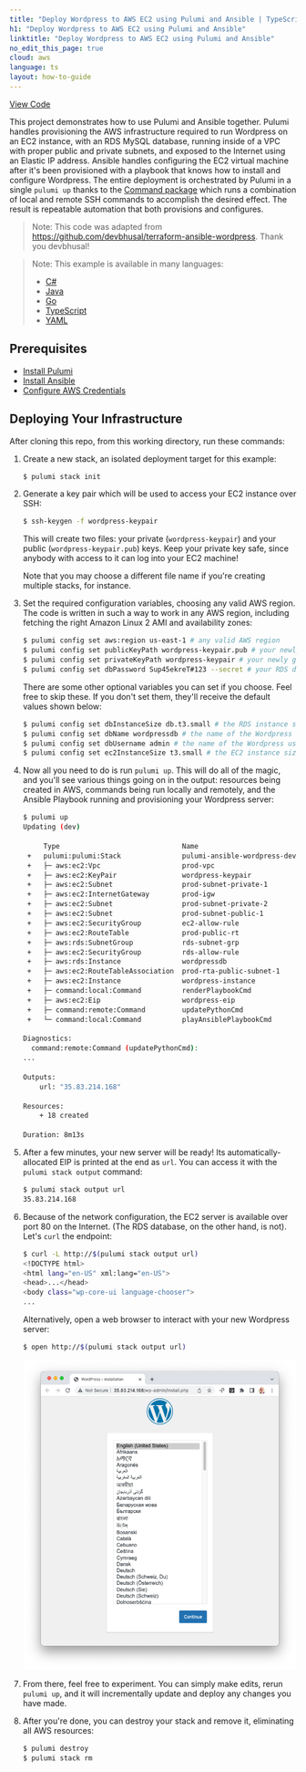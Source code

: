 ```yaml
---
title: "Deploy Wordpress to AWS EC2 using Pulumi and Ansible | TypeScript"
h1: "Deploy Wordpress to AWS EC2 using Pulumi and Ansible"
linktitle: "Deploy Wordpress to AWS EC2 using Pulumi and Ansible"
no_edit_this_page: true
cloud: aws
language: ts
layout: how-to-guide
---
```


<!-- WARNING: this page was generated by a tool. Do not edit it by hand. -->
<!-- To change it, please see https://github.com/pulumi/docs/tree/master/tools/mktutorial. -->

<p class="mb-4 flex">
    <a class="flex flex-wrap items-center rounded text-xs text-white bg-blue-600 border-2 border-blue-600 px-2 mr-2 whitespace-no-wrap hover:text-white" style="height: 32px" href="https://github.com/pulumi/examples/tree/master/aws-ts-ansible-wordpress" target="_blank">
        <span><i class="fab fa-github pr-2"></i> View Code</span>
    </a>
</p>


This project demonstrates how to use Pulumi and Ansible together. Pulumi handles provisioning the AWS infrastructure
required to run Wordpress on an EC2 instance, with an RDS MySQL database, running inside of a VPC with proper public
and private subnets, and exposed to the Internet using an Elastic IP address. Ansible handles configuring the EC2
virtual machine after it's been provisioned with a playbook that knows how to install and configure Wordpress.
The entire deployment is orchestrated by Pulumi in a single `pulumi up` thanks to the
[Command package](https://www.pulumi.com/registry/packages/command) which runs a combination of local and remote SSH
commands to accomplish the desired effect. The result is repeatable automation that both provisions and configures.

> Note: This code was adapted from https://github.com/devbhusal/terraform-ansible-wordpress. Thank you devbhusal!

> Note: This example is available in many languages:
>
> * [C#](../aws-cs-ansible-wordpress)
> * [Java](../aws-java-ansible-wordpress)
> * [Go](../aws-go-ansible-wordpress)
> * [TypeScript](../aws-ts-ansible-wordpress)
> * [YAML](../aws-yaml-ansible-wordpress)

## Prerequisites

* [Install Pulumi](https://www.pulumi.com/docs/get-started/install/)
* [Install Ansible](https://docs.ansible.com/ansible/latest/installation_guide/intro_installation.html)
* [Configure AWS Credentials](https://www.pulumi.com/docs/intro/cloud-providers/aws/setup/)

## Deploying Your Infrastructure

After cloning this repo, from this working directory, run these commands:

1. Create a new stack, an isolated deployment target for this example:

    ```bash
    $ pulumi stack init
    ```

2. Generate a key pair which will be used to access your EC2 instance over SSH:

    ```bash
    $ ssh-keygen -f wordpress-keypair
    ```

   This will create two files: your private (`wordpress-keypair`) and your public (`wordpress-keypair.pub`)
   keys. Keep your private key safe, since anybody with access to it can log into your EC2 machine!

   Note that you may choose a different file name if you're creating multiple stacks, for instance.

3. Set the required configuration variables, choosing any valid AWS region. The code is written in such
   a way to work in any AWS region, including fetching the right Amazon Linux 2 AMI and availability zones:

    ```bash
    $ pulumi config set aws:region us-east-1 # any valid AWS region
    $ pulumi config set publicKeyPath wordpress-keypair.pub # your newly generated public key
    $ pulumi config set privateKeyPath wordpress-keypair # your newly generated private key
    $ pulumi config set dbPassword Sup45ekreT#123 --secret # your RDS database password -- keep it safe!
    ```

    There are some other optional variables you can set if you choose. Feel free to skip these. If you don't
    set them, they'll receive the default values shown below:

    ```bash
    $ pulumi config set dbInstanceSize db.t3.small # the RDS instance size to use
    $ pulumi config set dbName wordpressdb # the name of the Wordpress database in RDS
    $ pulumi config set dbUsername admin # the name of the Wordpress user that will be used
    $ pulumi config set ec2InstanceSize t3.small # the EC2 instance size to provision
    ```

4. Now all you need to do is run `pulumi up`. This will do all of the magic, and you'll see various
   things going on in the output: resources being created in AWS, commands being run locally and remotely,
   and the Ansible Playbook running and provisioning your Wordpress server:

    ```bash
    $ pulumi up
    Updating (dev)

         Type                              Name                          Status      Info
     +   pulumi:pulumi:Stack               pulumi-ansible-wordpress-dev  created
     +   ├─ aws:ec2:Vpc                    prod-vpc                      created
     +   ├─ aws:ec2:KeyPair                wordpress-keypair             created
     +   ├─ aws:ec2:Subnet                 prod-subnet-private-1         created
     +   ├─ aws:ec2:InternetGateway        prod-igw                      created
     +   ├─ aws:ec2:Subnet                 prod-subnet-private-2         created
     +   ├─ aws:ec2:Subnet                 prod-subnet-public-1          created
     +   ├─ aws:ec2:SecurityGroup          ec2-allow-rule                created
     +   ├─ aws:ec2:RouteTable             prod-public-rt                created
     +   ├─ aws:rds:SubnetGroup            rds-subnet-grp                created
     +   ├─ aws:ec2:SecurityGroup          rds-allow-rule                created
     +   ├─ aws:rds:Instance               wordpressdb                   created
     +   ├─ aws:ec2:RouteTableAssociation  prod-rta-public-subnet-1      created
     +   ├─ aws:ec2:Instance               wordpress-instance            created
     +   ├─ command:local:Command          renderPlaybookCmd             created
     +   ├─ aws:ec2:Eip                    wordpress-eip                 created
     +   ├─ command:remote:Command         updatePythonCmd               created     12 messages
     +   └─ command:local:Command          playAnsiblePlaybookCmd        created

    Diagnostics:
      command:remote:Command (updatePythonCmd):
    ...

    Outputs:
        url: "35.83.214.168"

    Resources:
        + 18 created

    Duration: 8m13s
    ```

5. After a few minutes, your new server will be ready! Its automatically-allocated EIP is printed at the end
   as `url`. You can access it with the `pulumi stack output` command:

    ```bash
    $ pulumi stack output url
    35.83.214.168
    ```

6. Because of the network configuration, the EC2 server is available over port 80 on the Internet. (The RDS
   database, on the other hand, is not). Let's `curl` the endpoint:

    ```bash
    $ curl -L http://$(pulumi stack output url)
    <!DOCTYPE html>
    <html lang="en-US" xml:lang="en-US">
    <head>...</head>
    <body class="wp-core-ui language-chooser">
    ...
    ```

   Alternatively, open a web browser to interact with your new Wordpress server:

    ```bash
    $ open http://$(pulumi stack output url)
    ```

    ![Wordpress Screenshot](https://raw.githubusercontent.com/pulumi/examples/master/aws-ts-ansible-wordpress/wordpress.png)

7. From there, feel free to experiment. You can simply make edits, rerun `pulumi up`, and it will incrementally
   update and deploy any changes you have made.

8. After you're done, you can destroy your stack and remove it, eliminating all AWS resources:

    ```bash
    $ pulumi destroy
    $ pulumi stack rm
    ```

